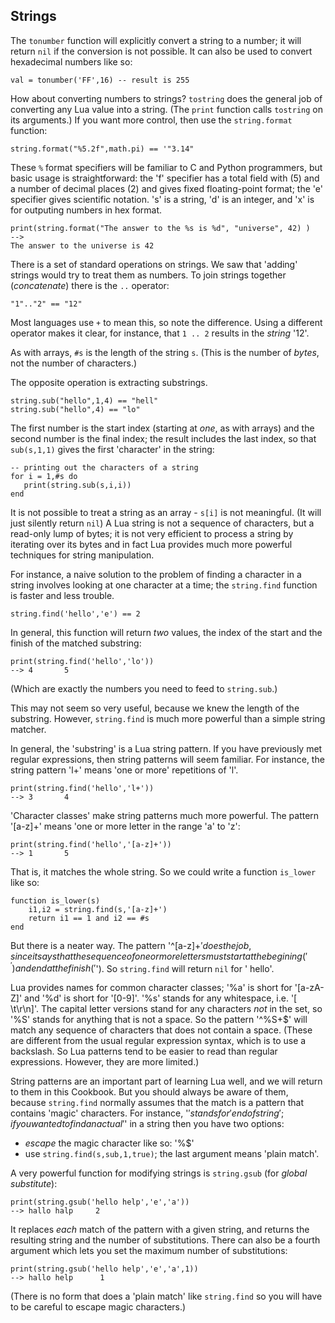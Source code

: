 ## Strings

The `tonumber` function will explicitly convert a string to a number; it will return
`nil` if the conversion is not possible.  It can also be used to convert hexadecimal
numbers like so:

    val = tonumber('FF',16) -- result is 255

How about converting numbers to strings? `tostring` does the general job of
converting any Lua value into a string. (The `print` function calls `tostring` on
its arguments.)  If you want more control, then use the `string.format` function:

    string.format("%5.2f",math.pi) == '"3.14"

These `%` format specifiers will be familiar to C and Python programmers, but basic
usage is straightforward: the 'f' specifier has a total field with (5) and a number
of decimal places (2) and gives fixed floating-point format; the 'e' specifier gives
scientific notation. 's' is a string, 'd' is an integer, and 'x' is for outputing
numbers in hex format.

    print(string.format("The answer to the %s is %d", "universe", 42) )
    -->
    The answer to the universe is 42

There is a set of standard operations on strings. We saw that 'adding' strings would
try to treat them as numbers. To join strings together (_concatenate_) there is the
`..` operator:

    "1".."2" == "12"

Most languages use `+` to mean this, so note the difference. Using a different
operator makes it clear, for instance, that `1 .. 2` results in the _string_ '12'.

As with arrays, `#s` is the length of the string `s`. (This is the number of _bytes_, not the
number of characters.)

The opposite operation is extracting substrings.

    string.sub("hello",1,4) == "hell"
    string.sub("hello",4) == "lo"

The first number is the start index (starting at _one_, as with arrays) and the
second number is the final index; the result includes the last index, so that
`sub(s,1,1)` gives the first 'character' in the string:

    -- printing out the characters of a string
    for i = 1,#s do
       print(string.sub(s,i,i))
    end

It is not possible to treat a string as an array - `s[i]` is not meaningful. (It
will just silently return `nil`)  A Lua string is not a sequence of characters, but
a read-only lump of bytes; it is not very efficient to process a string by iterating
over its bytes and in fact Lua provides much more powerful techniques for string
manipulation.

For instance, a naive solution to the problem of finding a character in a string
involves looking at one character at a time; the `string.find` function is faster
and less trouble.

    string.find('hello','e') == 2

In general, this function will return _two_ values, the index of the start and the
finish of the matched substring:

    print(string.find('hello','lo'))
    --> 4       5

(Which are exactly the numbers you need to feed to `string.sub`.)

This may not seem so very useful, because we knew the length of the substring.
However, `string.find` is much more powerful than a simple string matcher.

In general, the 'substring' is a Lua string pattern. If you have previously met
regular expressions, then string patterns will seem familiar. For instance, the
string pattern 'l+' means 'one or more' repetitions of 'l'.

    print(string.find('hello','l+'))
    --> 3       4


'Character classes' make string patterns much more powerful. The pattern '[a-z]+'
means 'one or more letter in the range 'a' to 'z':

    print(string.find('hello','[a-z]+'))
    --> 1       5

That is, it matches the whole string. So we could write a function `is_lower` like so:

    function is_lower(s)
        i1,i2 = string.find(s,'[a-z]+')
        return i1 == 1 and i2 == #s
    end

But there is a neater way. The pattern '^[a-z]+$' does the job, since it says that
the sequence of one or more letters must start at the begining ('^') and end at the
finish ('$'). So `string.find` will return `nil` for ' hello'.

Lua provides names for common character classes; '%a' is short for '[a-zA-Z]' and
'%d' is short for '[0-9]'. '%s' stands for any whitespace, i.e. '[ \t\r\n]'. The
capital letter versions stand for any characters _not_ in the set, so '%S' stands
for anything that is not a space. So the pattern '^%S+$' will match any sequence of
characters that does not contain a space. (These are different from the usual
regular expression syntax, which is to use a backslash. So Lua patterns tend to be
easier to read than regular expressions. However, they are more limited.)

String patterns are an important part of learning Lua well, and we will return to
them in this Cookbook. But you should always be aware of them, because `string.find`
normally assumes that the match is a pattern that contains 'magic' characters.  For
instance, '$' stands for 'end of string'; if you wanted to find an actual '$' in a
string then you have two options:

  * _escape_ the magic character like so: '%$'
  * use `string.find(s,sub,1,true)`; the last argument means 'plain match'.

A very powerful function for modifying strings is `string.gsub` (for _global
substitute_):

    print(string.gsub('hello help','e','a'))
    --> hallo halp     2

It replaces _each_ match of the pattern with a given string, and returns the
resulting string and the number of substitutions.  There can also be a fourth
argument which lets you set the maximum number of substitutions:


    print(string.gsub('hello help','e','a',1))
    --> hallo help      1

(There is no form that does a 'plain match' like `string.find` so you will have to
be careful to escape magic characters.)

